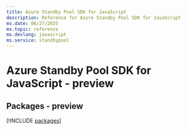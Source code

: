 ```yaml
---
title: Azure Standby Pool SDK for JavaScript
description: Reference for Azure Standby Pool SDK for JavaScript
ms.date: 06/27/2025
ms.topic: reference
ms.devlang: javascript
ms.service: standbypool
---
```

# Azure Standby Pool SDK for JavaScript - preview
## Packages - preview
[!INCLUDE [packages](standby-pool-index.md)]